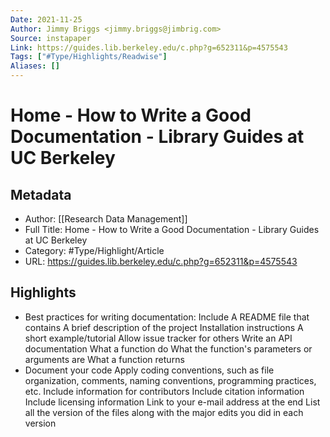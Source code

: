 ```yaml
---
Date: 2021-11-25
Author: Jimmy Briggs <jimmy.briggs@jimbrig.com>
Source: instapaper
Link: https://guides.lib.berkeley.edu/c.php?g=652311&p=4575543
Tags: ["#Type/Highlights/Readwise"]
Aliases: []
---
```

# Home - How to Write a Good Documentation - Library Guides at UC Berkeley

## Metadata
- Author: [[Research Data Management]]
- Full Title: Home - How to Write a Good Documentation - Library Guides at UC Berkeley
- Category: #Type/Highlight/Article
- URL: https://guides.lib.berkeley.edu/c.php?g=652311&p=4575543

## Highlights
- Best practices for writing documentation:
  Include A README file that contains
  A brief description of the project
  Installation instructions
  A short example/tutorial
  Allow issue tracker for others
  Write an API documentation
  What a function do
  What the function's parameters or arguments are
  What a function returns
- Document your code
  Apply coding conventions, such as file organization, comments, naming conventions, programming practices, etc.
  Include information for contributors
  Include citation information
  Include licensing information
  Link to your e-mail address at the end
  List all the version of the files along with the major edits you did in each version

